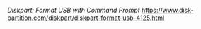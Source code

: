 *Diskpart: Format USB with Command Prompt*
    https://www.disk-partition.com/diskpart/diskpart-format-usb-4125.html
